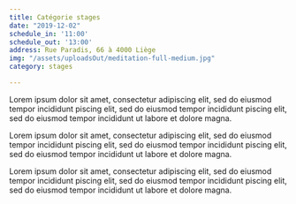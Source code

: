 ```yaml
---
title: Catégorie stages
date: "2019-12-02"
schedule_in: '11:00'
schedule_out: '13:00'
address: Rue Paradis, 66 à 4000 Liège
img: "/assets/uploadsOut/meditation-full-medium.jpg"
category: stages

---
```

Lorem ipsum dolor sit amet, consectetur adipiscing elit, sed do eiusmod tempor incididunt piscing elit, sed do eiusmod tempor incididunt piscing elit, sed do eiusmod tempor incididunt ut labore et dolore magna.

Lorem ipsum dolor sit amet, consectetur adipiscing elit, sed do eiusmod tempor incididunt piscing elit, sed do eiusmod tempor incididunt piscing elit, sed do eiusmod tempor incididunt ut labore et dolore magna.

Lorem ipsum dolor sit amet, consectetur adipiscing elit, sed do eiusmod tempor incididunt piscing elit, sed do eiusmod tempor incididunt piscing elit, sed do eiusmod tempor incididunt ut labore et dolore magna.